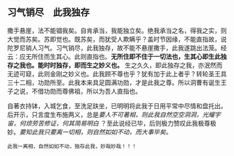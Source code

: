 ## 习气销尽　此我独存

撒手悬崖，法不能锢我矣。自肯承当，我能独立矣。绝我承当之名，得我之实，则大觉而苏矣。苏即觉也。既苏矣，而犹受人欺瞒乎？盖时节因缘，不能直指故，说陀罗尼销人习气。习气销尽，此我独存，故不能不悬崖撒手，此我遂跳出法笼。经云：应无所住而生其心。此则直指也。__无所住即不住于一切法也，生其心即生此独存之我也。能时时独存，即而生之妙义也。__ 生之久久，即此独存之我，亦泯然而无迹可窥，此则金刚之妙义也。此我顾不尊也乎？犹有加于此上者乎？转轮圣王具三十二相，功勋所至。此我本来具足圆满功勋，才是此我之尊。所以洞曹有诞生王子之说，不借功勋而尊佛祖，所以为吾人直指也。

自著衣持钵，入城乞食，至洗足趺坐，已明明将此我于日用平常中尽情和盘托出。后开示，只言度生布施两义，总是*要人不可著相，则此我自然空空洞洞，光耀宇宙，何烦劳苦修证，何其简易明白* ？至此说经已毕，后则极力赞叹此我极尊极妙。*要知此我只要离一切相，则自然如如不动，而大事毕矣。*

 ```yang
此我一离相，自然如如不动，独存此我，妙哉妙哉！！！
```
